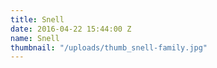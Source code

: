 ```yaml
---
title: Snell
date: 2016-04-22 15:44:00 Z
name: Snell
thumbnail: "/uploads/thumb_snell-family.jpg"
---
```


